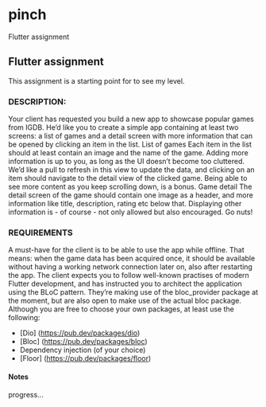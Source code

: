 # pinch

Flutter assignment

## Flutter assignment

This assignment is a starting point for to see my level.

### DESCRIPTION:

Your client has requested you build a new app to showcase popular games from IGDB. He’d
like you to create a simple app containing at least two screens: a list of games and a detail
screen with more information that can be opened by clicking an item in the list.
List of games
Each item in the list should at least contain an image and the name of the game. Adding more
information is up to you, as long as the UI doesn’t become too cluttered. We’d like a pull to
refresh in this view to update the data, and clicking on an item should navigate to the detail
view of the clicked game. Being able to see more content as you keep scrolling down, is a
bonus.
Game detail
The detail screen of the game should contain one image as a header, and more information
like title, description, rating etc below that. Displaying other information is - of course - not
only allowed but also encouraged. Go nuts!

### REQUIREMENTS

A must-have for the client is to be able to use the app while offline. That means: when the
game data has been acquired once, it should be available without having a working network
connection later on, also after restarting the app.
The client expects you to follow well-known practises of modern Flutter development, and
has instructed you to architect the application using the BLoC pattern. They’re making use of
the bloc_provider package at the moment, but are also open to make use of the actual bloc
package. Although you are free to choose your own packages, at least use the following:

- [Dio] (https://pub.dev/packages/dio)
- [Bloc] (https://pub.dev/packages/bloc)
- Dependency injection (of your choice)
- [Floor] (https://pub.dev/packages/floor)

#### Notes

progress...
